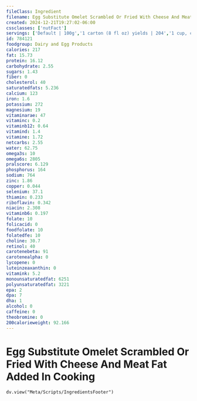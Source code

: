 ```yaml
---
fileClass: Ingredient
filename: Egg Substitute Omelet Scrambled Or Fried With Cheese And Meat Fat Added In Cooking
created: 2024-12-21T19:27:02-06:00
cssclasses: ['nutFact']
servings: ['Default | 100g','1 carton (8 fl oz) yields | 204','1 cup, cooked | 153','1/4 cup, raw (equivalent to 1 large egg) yields | 83']
id: 784121
foodgroup: Dairy and Egg Products 
calories: 217
fat: 15.73
protein: 16.12
carbohydrate: 2.55
sugars: 1.43
fiber: 0
cholesterol: 40
saturatedfats: 5.236
calcium: 123
iron: 1.6
potassium: 272
magnesium: 19
vitaminarae: 47
vitaminc: 0.2
vitaminb12: 0.64
vitamind: 1.4
vitamine: 1.72
netcarbs: 2.55
water: 62.75
omega3s: 10
omega6s: 2805
pralscore: 6.129
phosphorus: 164
sodium: 764
zinc: 1.86
copper: 0.044
selenium: 37.1
thiamin: 0.233
riboflavin: 0.342
niacin: 2.308
vitaminb6: 0.197
folate: 10
folicacid: 0
foodfolate: 10
folatedfe: 10
choline: 30.7
retinol: 40
carotenebeta: 91
carotenealpha: 0
lycopene: 0
luteinzeaxanthin: 0
vitamink: 5.2
monounsaturatedfat: 6251
polyunsaturatedfat: 3221
epa: 2
dpa: 7
dha: 1
alcohol: 0
caffeine: 0
theobromine: 0
200calorieweight: 92.166
---
```


# Egg Substitute Omelet Scrambled Or Fried With Cheese And Meat Fat Added In Cooking

```dataviewjs
dv.view("Meta/Scripts/IngredientsFooter")
```